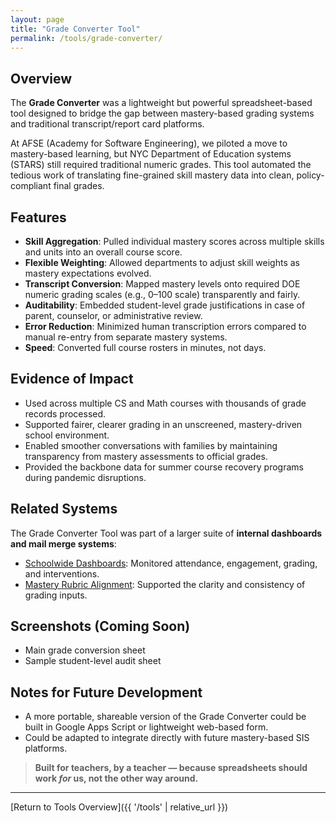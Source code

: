 ```yaml
---
layout: page
title: "Grade Converter Tool"
permalink: /tools/grade-converter/
---
```


## Overview

The **Grade Converter** was a lightweight but powerful spreadsheet-based tool designed to bridge the gap between mastery-based grading systems and traditional transcript/report card platforms. 

At AFSE (Academy for Software Engineering), we piloted a move to mastery-based learning, but NYC Department of Education systems (STARS) still required traditional numeric grades. This tool automated the tedious work of translating fine-grained skill mastery data into clean, policy-compliant final grades.

## Features

- **Skill Aggregation**: Pulled individual mastery scores across multiple skills and units into an overall course score.
- **Flexible Weighting**: Allowed departments to adjust skill weights as mastery expectations evolved.
- **Transcript Conversion**: Mapped mastery levels onto required DOE numeric grading scales (e.g., 0–100 scale) transparently and fairly.
- **Auditability**: Embedded student-level grade justifications in case of parent, counselor, or administrative review.
- **Error Reduction**: Minimized human transcription errors compared to manual re-entry from separate mastery systems.
- **Speed**: Converted full course rosters in minutes, not days.

## Evidence of Impact

- Used across multiple CS and Math courses with thousands of grade records processed.
- Supported fairer, clearer grading in an unscreened, mastery-driven school environment.
- Enabled smoother conversations with families by maintaining transparency from mastery assessments to official grades.
- Provided the backbone data for summer course recovery programs during pandemic disruptions.

## Related Systems

The Grade Converter Tool was part of a larger suite of **internal dashboards and mail merge systems**:

- [Schoolwide Dashboards](/tools/dashboard/): Monitored attendance, engagement, grading, and interventions.
- [Mastery Rubric Alignment](/case-studies/mastery-rubric/): Supported the clarity and consistency of grading inputs.

## Screenshots (Coming Soon)
- Main grade conversion sheet
- Sample student-level audit sheet

## Notes for Future Development

- A more portable, shareable version of the Grade Converter could be built in Google Apps Script or lightweight web-based form.
- Could be adapted to integrate directly with future mastery-based SIS platforms.

> **Built for teachers, by a teacher — because spreadsheets should work *for* us, not the other way around.**

---

[Return to Tools Overview]({{ '/tools' | relative_url }})
